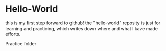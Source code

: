 # Hello-World

this is my first step forward to github!
the "hello-world" reposity is just for learning and practicing, which writes down where and what I kave made efforts.


Practice folder
